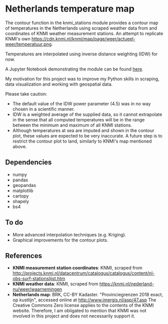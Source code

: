 # Netherlands temperature map
The contour function in the knmi_stations module provides a contour map of temperatures in the Netherlands using scraped weather data from and coordinates of KNMI weather measurement stations. An attempt to replicate KNMI's own https://cdn.knmi.nl/knmi/map/page/weer/actueel-weer/temperatuur.png.

Temperatures are interpolated using inverse distance weighting (IDW) for now.

A Jupyter Notebook demonstrating the module can be found [here](example.ipynb).

My motivation for this project was to improve my Python skills in scraping, data visualization and working with geospatial data.

Please take caution:
* The default value of the IDW power parameter (4.5) was in no way chosen in a scientific manner.
* IDW is a weighted average of the supplied data, so it cannot extrapolate in the sense that all computed temperatures will be in the range between the minimum and maximum of all KNMI stations.
* Although temperatures at sea are imputed and shown in the contour plot, these values are expected to be very inaccurate. A future step is to restrict the contour plot to land, similarly to KNMI's map mentioned above.
## Dependencies
* numpy
* pandas
* geopandas
* matplotlib
* cartopy
* shapely
* bs4
## To do
* More advanced interpolation techniques (e.g. Kriging).
* Graphical improvements for the contour plots.
## References
* **KNMI measurement station coordinates**: KNMI, scraped from http://projects.knmi.nl/datacentrum/catalogus/catalogus/content/nl-obs-surf-stationslijst.htm
* **KNMI weather data**: KNMI, scraped from https://knmi.nl/nederland-nu/weer/waarnemingen
* **Netherlands map**: BRK, CC-BY Kadaster. "Provinciegrenzen 2018 exact, op kustlijn", accessed online at http://www.imergis.nl/asp/47.asp
The Creative Commons Zero license applies to the contents of the KNMI website. Therefore, I am obligated to mention that KNMI was not involved in this project and does not necessarily support it.
